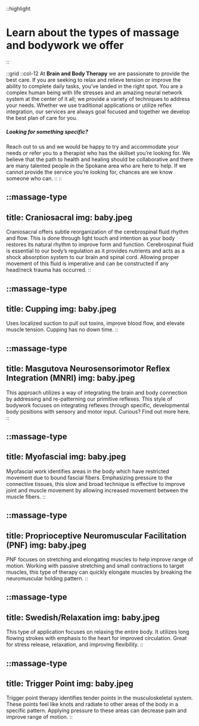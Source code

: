 ::highlight
# Learn about the types of massage and bodywork we offer
::

<!-- start grid -->
::grid 
::col-12
At **Brain and Body Therapy** we are passionate to provide the best care. If you are seeking to relax and relieve tension or improve the ability to complete daily tasks, you’ve landed in the right spot. You are a complex human being with life stresses and an amazing neural network system at the center of it all; we provide a variety of techniques to address your needs. Whether we use traditional applications or utilize reflex integration, our services are always goal focused and together we develop the best plan of care for you.

##### Looking for something specific? 
Reach out to us and we would be happy to try and accommodate your needs or refer you to a therapist who has the skillset you’re looking for. We believe that the path to health and healing should be collaborative and there are many talented people in the Spokane area who are here to help. If we cannot provide the service you’re looking for, chances are we know someone who can.
::
:: 
<!-- end grid -->

<!-- start massage types -->
::massage-type
---
title: Craniosacral
img: baby.jpeg
---
Craniosacral offers subtle reorganization of the cerebrospinal fluid rhythm and flow. This is done through light touch and intention as your body restores its natural rhythm to improve form and function. Cerebrospinal fluid is essential to our body’s regulation as it provides nutrients and acts as a shock absorption system to our brain and spinal cord. Allowing proper movement of this fluid is imperative and can be constructed if any head/neck trauma has occurred. 
::

::massage-type
---
title: Cupping
img: baby.jpeg
---
Uses localized suction to pull out toxins, improve blood flow, and elevate muscle tension. Cupping has no down time.
::

::massage-type
---
title: Masgutova Neurosensorimotor Reflex Integration (MNRI)
img: baby.jpeg
---
This approach utilizes a way of integrating the brain and body connection by addressing and re-patterning our primitive reflexes. This style of bodywork focuses on integrating reflexes through specific, developmental body positions with sensory and motor input. Curious? Find out more here.
::

::massage-type
---
title: Myofascial
img: baby.jpeg
---
Myofascial work identifies areas in the body which have restricted movement due to bound fascial fibers. Emphasizing pressure to the connective tissues, this slow and broad technique is effective to improve joint and muscle movement by allowing increased movement between the muscle fibers.
::

::massage-type
---
title: Proprioceptive Neuromuscular Facilitation (PNF)
img: baby.jpeg
---
PNF focuses on stretching and elongating muscles to help improve range of motion. Working with passive stretching and small contractions to target muscles, this type of therapy can quickly elongate muscles by breaking the neuromuscular holding pattern.
::

::massage-type
---
title: Swedish/Relaxation
img: baby.jpeg
---
This type of application focuses on relaxing the entire body. It utilizes long flowing strokes with emphasis to the heart for improved circulation. Great for stress release, relaxation, and improving flexibility. 
::

::massage-type
---
title: Trigger Point
img: baby.jpeg
---
Trigger point therapy identifies tender points in the musculoskeletal system. These points feel like knots and radiate to other areas of the body in a specific pattern. Applying pressure to these areas can decrease pain and improve range of motion.
::
<!-- end massage types -->

